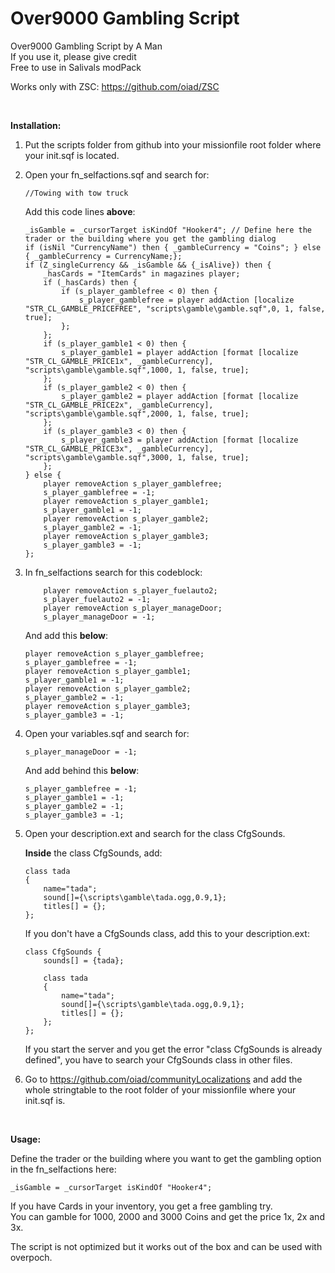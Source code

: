 # Over9000 Gambling Script

Over9000 Gambling Script by A Man<br>
If you use it, please give credit<br>
Free to use in Salivals modPack<br>

Works only with ZSC: https://github.com/oiad/ZSC

<br>

**Installation:**

1.	Put the scripts folder from github into your missionfile root folder where your init.sqf is located.
2.	Open your fn_selfactions.sqf and search for:

	```sqf
	//Towing with tow truck
	```

	Add this code lines **above**:

	```sqf
	_isGamble = _cursorTarget isKindOf "Hooker4"; // Define here the trader or the building where you get the gambling dialog
	if (isNil "CurrencyName") then { _gambleCurrency = "Coins"; } else { _gambleCurrency = CurrencyName;};
	if (Z_singleCurrency && _isGamble && {_isAlive}) then {
		_hasCards = "ItemCards" in magazines player;
		if (_hasCards) then {
			if (s_player_gamblefree < 0) then {
				s_player_gamblefree = player addAction [localize "STR_CL_GAMBLE_PRICEFREE", "scripts\gamble\gamble.sqf",0, 1, false, true];
			};
		};
		if (s_player_gamble1 < 0) then {
			s_player_gamble1 = player addAction [format [localize "STR_CL_GAMBLE_PRICE1x", _gambleCurrency], "scripts\gamble\gamble.sqf",1000, 1, false, true];
		};
		if (s_player_gamble2 < 0) then {
			s_player_gamble2 = player addAction [format [localize "STR_CL_GAMBLE_PRICE2x", _gambleCurrency], "scripts\gamble\gamble.sqf",2000, 1, false, true];
		};
		if (s_player_gamble3 < 0) then {
			s_player_gamble3 = player addAction [format [localize "STR_CL_GAMBLE_PRICE3x", _gambleCurrency], "scripts\gamble\gamble.sqf",3000, 1, false, true];
		};
	} else {
		player removeAction s_player_gamblefree;
		s_player_gamblefree = -1;
		player removeAction s_player_gamble1;
		s_player_gamble1 = -1;
		player removeAction s_player_gamble2;
		s_player_gamble2 = -1;
		player removeAction s_player_gamble3;
		s_player_gamble3 = -1;
	};
	```

3.	In fn_selfactions search for this codeblock:

	```sqf
		player removeAction s_player_fuelauto2;
		s_player_fuelauto2 = -1;
		player removeAction s_player_manageDoor;
		s_player_manageDoor = -1;
	```

	And add this **below**:

	```sqf
	player removeAction s_player_gamblefree;
	s_player_gamblefree = -1;
	player removeAction s_player_gamble1;
	s_player_gamble1 = -1;
	player removeAction s_player_gamble2;
	s_player_gamble2 = -1;
	player removeAction s_player_gamble3;
	s_player_gamble3 = -1;
	```

4.	Open your variables.sqf and search for:

	```sqf
	s_player_manageDoor = -1;
	```

	And add behind this **below**:

	```sqf
	s_player_gamblefree = -1;
	s_player_gamble1 = -1;
	s_player_gamble2 = -1;
	s_player_gamble3 = -1;
	```

5.	Open your description.ext and search for the class CfgSounds.

	**Inside** the class CfgSounds, add:

	```
	class tada
	{
		name="tada";
		sound[]={\scripts\gamble\tada.ogg,0.9,1};
		titles[] = {};
	};
	```

	If you don't have a CfgSounds class, add this to your description.ext:

	```
	class CfgSounds	{
		sounds[] = {tada};

		class tada
		{
			name="tada";
			sound[]={\scripts\gamble\tada.ogg,0.9,1};
			titles[] = {};
		};
	};
	```

	If you start the server and you get the error "class CfgSounds is already defined", you have to search your CfgSounds class in other files.

6.	Go to https://github.com/oiad/communityLocalizations and add the whole stringtable to the root folder of your missionfile where your init.sqf is.

<br>

**Usage:**

Define the trader or the building where you want to get the gambling option in the fn_selfactions here:

```sqf
_isGamble = _cursorTarget isKindOf "Hooker4";
```

If you have Cards in your inventory, you get a free gambling try.<br>
You can gamble for 1000, 2000 and 3000 Coins and get the price 1x, 2x and 3x.<br>

The script is not optimized but it works out of the box and can be used with overpoch.
